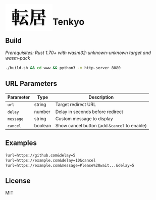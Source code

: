 <img align="left" src="www/logo.svg" alt="Tenkyo" width="150">

# Tenkyo

## Build

*Prerequisites: Rust 1.70+ with wasm32-unknown-unknown target and wasm-pack*

```bash
./build.sh && cd www && python3 -m http.server 8080
```

## URL Parameters

| Parameter | Type | Description |
|-----------|------|-------------|
| `url` | string | Target redirect URL |
| `delay` | number | Delay in seconds before redirect |
| `message` | string | Custom message to display |
| `cancel` | boolean | Show cancel button (add `&cancel` to enable) |

## Examples

```
?url=https://github.com&delay=5
?url=https://example.com&delay=10&cancel
?url=https://example.com&message=Please%20wait...&delay=5
```

## License

MIT
